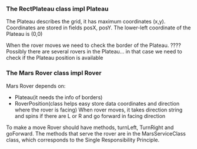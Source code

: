 ### The RectPlateau class impl Plateau

The Plateau describes the grid, it has maximum coordinates (x,y).
Coordinates are stored in fields posX, posY.
The lower-left coordinate of the Plateau is (0,0)

When the rover moves we need to check the border of the Plateau.
????
Possibly there are several rovers in the Plateau... 
in that case we need to check if the Plateau position is available

### The Mars Rover class impl Rover
Mars Rover depends on:
* Plateau(it needs the info of borders)
* RoverPosition(class helps easy store data coordinates and direction where the rover is facing)
When rover moves, it takes direction string and spins if there are L or R and go forward in facing direction

To make a move Rover should have methods, turnLeft, TurnRight and  goForward.
The methods that serve the rover are in the MarsServiceClass class, which corresponds to the Single Responsibility Principle.
